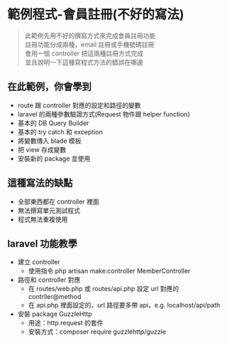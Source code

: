 # 範例程式-會員註冊(不好的寫法)

> 此範例先用不好的撰寫方式來完成會員註冊功能   
> 註冊功能分成兩種，email 註冊或手機號碼註冊  
> 會用一個 controller 把這兩種註冊方式完成  
> 並且說明一下這種寫程式方法的錯誤在哪邊

## 在此範例，你會學到

- route 跟 controller 對應的設定和路徑的變數
- laravel 的兩種參數驗證方式(Request 物件跟 helper function)
- 基本的 DB Query Builder
- 基本的 try catch 和 exception
- 將變數傳入 blade 模板
- 把 view 存成變數
- 安裝新的 package 並使用

## 這種寫法的缺點

- 全部東西都在 controller 裡面
- 無法撰寫單元測試程式
- 程式無法重複使用

## laravel 功能教學

- 建立 controller
  - 使用指令 php artisan make:controller MemberController
- 路徑和 controller 對應
  - 在 routes/web.php 或 routes/api.php 設定 url 對應的 contrller@method
  - 在 api.php 裡面設定的，url 路徑要多帶 api，e.g. localhost/api/path
- 安裝 package GuzzleHttp
  - 用途：http request 的套件
  - 安裝方式：composer require guzzlehttp/guzzle
